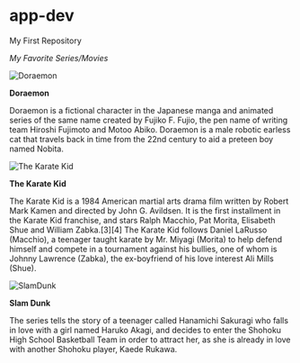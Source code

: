 # app-dev
My First Repository

*My Favorite Series/Movies* 

![Doraemon](https://upload.wikimedia.org/wikipedia/en/b/bd/Doraemon_character.png)

**Doraemon**

Doraemon is a fictional character in the Japanese manga and animated series of the same name created by Fujiko F. Fujio, the pen name of writing team Hiroshi Fujimoto and Motoo Abiko. Doraemon is a male robotic earless cat that travels back in time from the 22nd century to aid a preteen boy named Nobita.

![The Karate Kid](https://scontent.fcrk1-1.fna.fbcdn.net/v/t1.6435-9/117332169_132715165179183_493300565391147179_n.jpg?_nc_cat=108&ccb=1-7&_nc_sid=730e14&_nc_eui2=AeHvgtPjfjjgtAhiO5m3q3wyyFEhSylu5YnIUSFLKW7licMvNcIXiIxZ1_0uyvpwgojADq7pmzyjY1U9X459O7TF&_nc_ohc=SbJ8ofS6PtMAX-Z8dlU&_nc_ht=scontent.fcrk1-1.fna&oh=00_AfBPzDznBpM0lXCETeZ2LgO8-sKIXkXplekMqrLq40mp7A&oe=63C13720)

**The Karate Kid**

The Karate Kid is a 1984 American martial arts drama film written by Robert Mark Kamen and directed by John G. Avildsen. It is the first installment in the Karate Kid franchise, and stars Ralph Macchio, Pat Morita, Elisabeth Shue and William Zabka.[3][4] The Karate Kid follows Daniel LaRusso (Macchio), a teenager taught karate by Mr. Miyagi (Morita) to help defend himself and compete in a tournament against his bullies, one of whom is Johnny Lawrence (Zabka), the ex-boyfriend of his love interest Ali Mills (Shue).

![SlamDunk](https://www.google.com/url?sa=i&url=https%3A%2F%2Fwww.kindpng.com%2Fimgv%2FimTmxhT_sakuragi-hanamichi-photo-sakuragi7-zpsdf4d0c36-hd-png-download%2F&psig=AOvVaw07kNIGqOq5UoIQfZvVHC4B&ust=1671113551869000&source=images&cd=vfe&ved=0CBAQjRxqFwoTCOCAtZKl-fsCFQAAAAAdAAAAABAJ)

**Slam Dunk**

The series tells the story of a teenager called Hanamichi Sakuragi who falls in love with a girl named Haruko Akagi, and decides to enter the Shohoku High School Basketball Team in order to attract her, as she is already in love with another Shohoku player, Kaede Rukawa.
